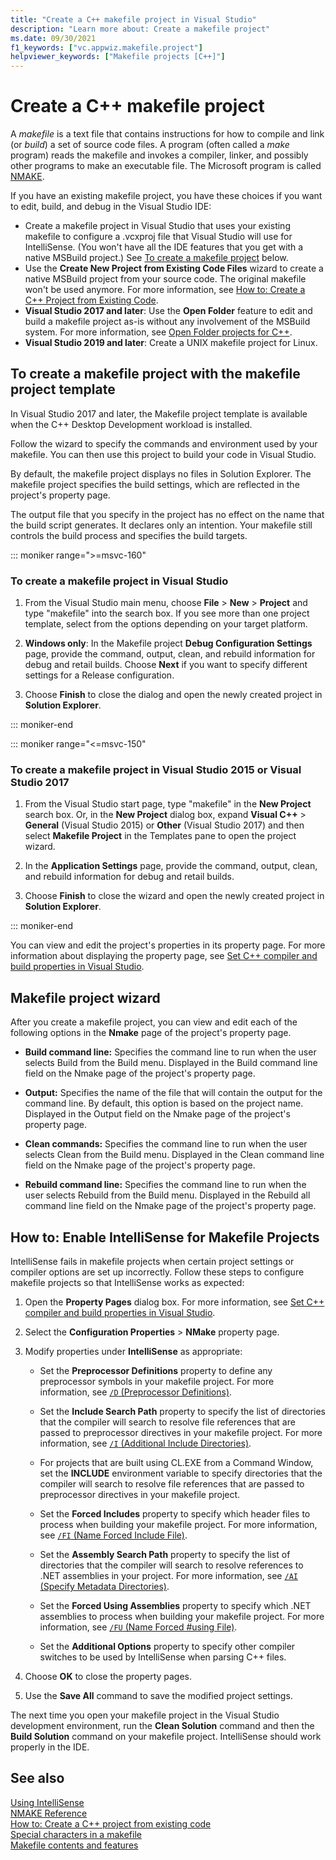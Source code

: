 ```yaml
---
title: "Create a C++ makefile project in Visual Studio"
description: "Learn more about: Create a makefile project"
ms.date: 09/30/2021
f1_keywords: ["vc.appwiz.makefile.project"]
helpviewer_keywords: ["Makefile projects [C++]"]
---
```

# Create a C++ makefile project

A *makefile* is a text file that contains instructions for how to compile and link (or *build*) a set of source code files. A program (often called a *make* program) reads the makefile and invokes a compiler, linker, and possibly other programs to make an executable file. The Microsoft program is called [NMAKE](nmake-reference.md).

If you have an existing makefile project, you have these choices if you want to edit, build, and debug in the Visual Studio IDE:

- Create a makefile project in Visual Studio that uses your existing makefile to configure a .vcxproj file that Visual Studio will use for IntelliSense. (You won't have all the IDE features that you get with a native MSBuild project.) See [To create a makefile project](#create_a_makefile_project) below.
- Use the **Create New Project from Existing Code Files** wizard to create a native MSBuild project from your source code. The original makefile won't be used anymore. For more information, see [How to: Create a C++ Project from Existing Code](../how-to-create-a-cpp-project-from-existing-code.md).
- **Visual Studio 2017 and later**: Use the **Open Folder** feature to edit and build a makefile project as-is without any involvement of the MSBuild system. For more information, see [Open Folder projects for C++](../open-folder-projects-cpp.md).
- **Visual Studio 2019 and later**: Create a UNIX makefile project for Linux.

## <a name="create_a_makefile_project"></a> To create a makefile project with the makefile project template

In Visual Studio 2017 and later, the Makefile project template is available when the C++ Desktop Development workload is installed.

Follow the wizard to specify the commands and environment used by your makefile. You can then use this project to build your code in Visual Studio.

By default, the makefile project displays no files in Solution Explorer. The makefile project specifies the build settings, which are reflected in the project's property page.

The output file that you specify in the project has no effect on the name that the build script generates. It declares only an intention. Your makefile still controls the build process and specifies the build targets.

::: moniker range=">=msvc-160"

### To create a makefile project in Visual Studio

1. From the Visual Studio main menu, choose **File** > **New** > **Project** and type "makefile" into the search box. If you see more than one project template, select from the options depending on your target platform.

1. **Windows only**: In the Makefile project **Debug Configuration Settings** page, provide the command, output, clean, and rebuild information for debug and retail builds. Choose **Next** if you want to specify different settings for a Release configuration.

1. Choose **Finish** to close the dialog and open the newly created project in **Solution Explorer**.

::: moniker-end

::: moniker range="<=msvc-150"

### To create a makefile project in Visual Studio 2015 or Visual Studio 2017

1. From the Visual Studio start page, type "makefile" in the **New Project** search box. Or, in the **New Project** dialog box, expand **Visual C++** > **General** (Visual Studio 2015) or **Other** (Visual Studio 2017) and then select **Makefile Project** in the Templates pane to open the project wizard.

1. In the **Application Settings** page, provide the command, output, clean, and rebuild information for debug and retail builds.

1. Choose **Finish** to close the wizard and open the newly created project in **Solution Explorer**.

::: moniker-end

You can view and edit the project's properties in its property page. For more information about displaying the property page, see [Set C++ compiler and build properties in Visual Studio](../working-with-project-properties.md).

## Makefile project wizard

After you create a makefile project, you can view and edit each of the following options in the **Nmake** page of the project's property page.

- **Build command line:** Specifies the command line to run when the user selects Build from the Build menu. Displayed in the Build command line field on the Nmake page of the project's property page.

- **Output:** Specifies the name of the file that will contain the output for the command line. By default, this option is based on the project name. Displayed in the Output field on the Nmake page of the project's property page.

- **Clean commands:** Specifies the command line to run when the user selects Clean from the Build menu. Displayed in the Clean command line field on the Nmake page of the project's property page.

- **Rebuild command line:** Specifies the command line to run when the user selects Rebuild from the Build menu. Displayed in the Rebuild all command line field on the Nmake page of the project's property page.

## How to: Enable IntelliSense for Makefile Projects

IntelliSense fails in makefile projects when certain project settings or compiler options are set up incorrectly. Follow these steps to configure makefile projects so that IntelliSense works as expected:

1. Open the **Property Pages** dialog box. For more information, see [Set C++ compiler and build properties in Visual Studio](../working-with-project-properties.md).

1. Select the **Configuration Properties** > **NMake** property page.

1. Modify properties under **IntelliSense** as appropriate:

   - Set the **Preprocessor Definitions** property to define any preprocessor symbols in your makefile project. For more information, see [`/D` (Preprocessor Definitions)](d-preprocessor-definitions.md).

   - Set the **Include Search Path** property to specify the list of directories that the compiler will search to resolve file references that are passed to preprocessor directives in your makefile project. For more information, see [`/I` (Additional Include Directories)](i-additional-include-directories.md).

   - For projects that are built using CL.EXE from a Command Window, set the **INCLUDE** environment variable to specify directories that the compiler will search to resolve file references that are passed to preprocessor directives in your makefile project.

   - Set the **Forced Includes** property to specify which header files to process when building your makefile project. For more information, see [`/FI` (Name Forced Include File)](fi-name-forced-include-file.md).

   - Set the **Assembly Search Path** property to specify the list of directories that the compiler will search to resolve references to .NET assemblies in your project. For more information, see [`/AI` (Specify Metadata Directories)](ai-specify-metadata-directories.md).

   - Set the **Forced Using Assemblies** property to specify which .NET assemblies to process when building your makefile project. For more information, see [`/FU` (Name Forced #using File)](fu-name-forced-hash-using-file.md).

   - Set the **Additional Options** property to specify other compiler switches to be used by IntelliSense when parsing C++ files.

1. Choose **OK** to close the property pages.

1. Use the **Save All** command to save the modified project settings.

The next time you open your makefile project in the Visual Studio development environment, run the **Clean Solution** command and then the **Build Solution** command on your makefile project. IntelliSense should work properly in the IDE.

## See also

[Using IntelliSense](/visualstudio/ide/using-intellisense)\
[NMAKE Reference](nmake-reference.md)\
[How to: Create a C++ project from existing code](../how-to-create-a-cpp-project-from-existing-code.md)\
[Special characters in a makefile](contents-of-a-makefile.md#special-characters-in-a-makefile)\
[Makefile contents and features](contents-of-a-makefile.md)
